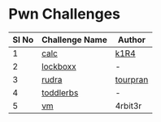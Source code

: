 # Pwn Challenges

| Sl No | Challenge Name         | Author                             |
| ----- | ---------------------- | ---------------------------------- |
| 1     | [calc](calc)           | [k1R4](https://x.com/justk1R4)     |
| 2     | [lockboxx](lockboxx)   | -                                  |
| 3     | [rudra](rudra)         | [tourpran](https://x.com/tourpran) |
| 4     | [toddlerbs](toddlerbs) | -                                  |
| 5     | [vm](vm)               | 4rbit3r                            |
